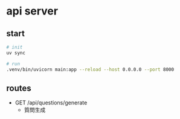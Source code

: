 # api server
## start
```sh
# init 
uv sync

# run
.venv/bin/uvicorn main:app --reload --host 0.0.0.0 --port 8000
```

## routes
- GET /api/questions/generate 
  - 質問生成